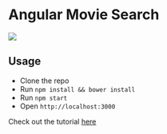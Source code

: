 # Angular Movie Search

![](/src/img/readme_image.png)

## Usage

- Clone the repo
- Run `npm install && bower install`
- Run `npm start`
- Open `http://localhost:3000`

Check out the tutorial [here](http://velocitycoding.com/2016/01/01/angular-movie-search)